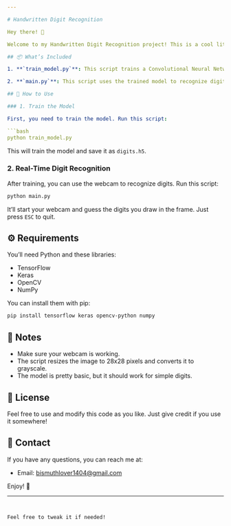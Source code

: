 ```yaml
---

# Handwritten Digit Recognition

Hey there! 👋

Welcome to my Handwritten Digit Recognition project! This is a cool little project where we use deep learning to recognize digits from the MNIST dataset. You can use this to guess numbers from images in real-time using your webcam. 😎

## 📦 What’s Included

1. **`train_model.py`**: This script trains a Convolutional Neural Network (CNN) on the MNIST dataset. It saves the trained model as `digits.h5`.

2. **`main.py`**: This script uses the trained model to recognize digits from your webcam in real-time. It shows the predicted digit on your webcam feed.

## 🚀 How to Use

### 1. Train the Model

First, you need to train the model. Run this script:

```bash
python train_model.py
```

This will train the model and save it as `digits.h5`.

### 2. Real-Time Digit Recognition

After training, you can use the webcam to recognize digits. Run this script:

```bash
python main.py
```

It’ll start your webcam and guess the digits you draw in the frame. Just press `ESC` to quit.

## ⚙️ Requirements

You’ll need Python and these libraries:
- TensorFlow
- Keras
- OpenCV
- NumPy

You can install them with pip:

```bash
pip install tensorflow keras opencv-python numpy
```

## 📝 Notes

- Make sure your webcam is working.
- The script resizes the image to 28x28 pixels and converts it to grayscale.
- The model is pretty basic, but it should work for simple digits.

## 📂 License

Feel free to use and modify this code as you like. Just give credit if you use it somewhere!

## 👋 Contact

If you have any questions, you can reach me at:

- Email: bismuthlover1404@gmail.com


Enjoy! 🚀

---
```


Feel free to tweak it if needed!
